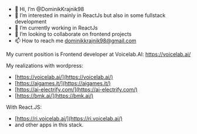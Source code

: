 - 👋 Hi, I’m @DominikKrajnik98
- 👀 I’m interested in mainly in ReactJs but also in some fullstack development
- 🌱 I’m currently working in ReactJs
- 💞️ I’m looking to collaborate on frontend projects
- 📫 How to reach me dominikkrajnik98@gmail.com

My current position is Frontend developer at Voicelab.AI:
https://voicelab.ai/

My realizations with wordpress:
 - [https://voicelab.ai/](https://voicelab.ai/)
 - [https://aigames.it/](https://aigames.it/)
 - [https://ai-electrify.com/](https://ai-electrify.com/)
 - [https://bmk.ai/](https://bmk.ai/)

With React.JS:
 - [https://ri.voicelab.ai/](https://ri.voicelab.ai/)
 - and other apps in this stack.
